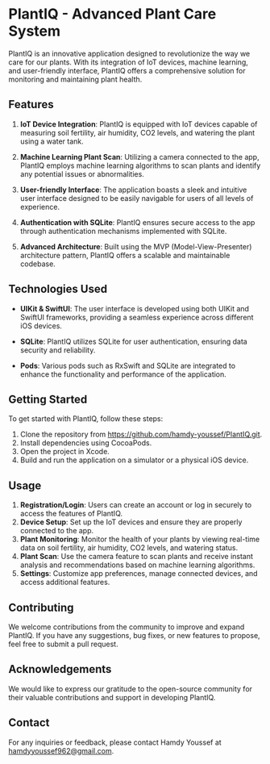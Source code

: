 # PlantIQ - Advanced Plant Care System

PlantIQ is an innovative application designed to revolutionize the way we care for our plants. With its integration of IoT devices, machine learning, and user-friendly interface, PlantIQ offers a comprehensive solution for monitoring and maintaining plant health.

## Features

1. **IoT Device Integration**: PlantIQ is equipped with IoT devices capable of measuring soil fertility, air humidity, CO2 levels, and watering the plant using a water tank.

2. **Machine Learning Plant Scan**: Utilizing a camera connected to the app, PlantIQ employs machine learning algorithms to scan plants and identify any potential issues or abnormalities.

3. **User-friendly Interface**: The application boasts a sleek and intuitive user interface designed to be easily navigable for users of all levels of experience.

4. **Authentication with SQLite**: PlantIQ ensures secure access to the app through authentication mechanisms implemented with SQLite.

5. **Advanced Architecture**: Built using the MVP (Model-View-Presenter) architecture pattern, PlantIQ offers a scalable and maintainable codebase.

## Technologies Used

- **UIKit & SwiftUI**: The user interface is developed using both UIKit and SwiftUI frameworks, providing a seamless experience across different iOS devices.

- **SQLite**: PlantIQ utilizes SQLite for user authentication, ensuring data security and reliability.

- **Pods**: Various pods such as RxSwift and SQLite are integrated to enhance the functionality and performance of the application.

## Getting Started

To get started with PlantIQ, follow these steps:

1. Clone the repository from https://github.com/hamdy-youssef/PlantIQ.git.
2. Install dependencies using CocoaPods.
3. Open the project in Xcode.
4. Build and run the application on a simulator or a physical iOS device.

## Usage

1. **Registration/Login**: Users can create an account or log in securely to access the features of PlantIQ.
2. **Device Setup**: Set up the IoT devices and ensure they are properly connected to the app.
3. **Plant Monitoring**: Monitor the health of your plants by viewing real-time data on soil fertility, air humidity, CO2 levels, and watering status.
4. **Plant Scan**: Use the camera feature to scan plants and receive instant analysis and recommendations based on machine learning algorithms.
5. **Settings**: Customize app preferences, manage connected devices, and access additional features.

## Contributing

We welcome contributions from the community to improve and expand PlantIQ. If you have any suggestions, bug fixes, or new features to propose, feel free to submit a pull request.



## Acknowledgements

We would like to express our gratitude to the open-source community for their valuable contributions and support in developing PlantIQ.


## Contact
For any inquiries or feedback, please contact Hamdy Youssef at hamdyyoussef962@gmail.com.
